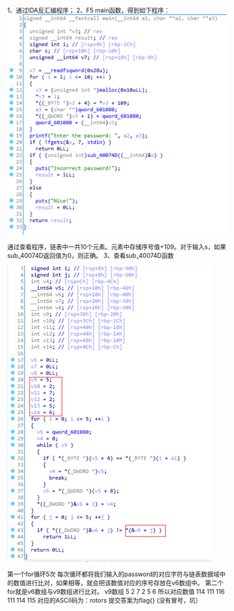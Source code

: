 1、通过IDA反汇编程序；
2、F5 main函数，得到如下程序：
![1](https://github.com/kal-matthew/CTF-PRACTICE/blob/master/shiyanba/picture/defcamp_1.png)

通过查看程序，链表中一共10个元素。元素中存储序号值+109。对于输入s，如果sub_40074D返回值为0，则正确。
3、查看sub_40074D函数

![2](https://github.com/kal-matthew/CTF-PRACTICE/blob/master/shiyanba/picture/defcamp_2.png)

第一个for循环5次
每次循环都将我们输入的password的对应字符与链表数据域中的数值进行比对，如果相等，就会把该数值对应的序号存放在v6数组中。
第二个for就是v6数组与v9数组进行比对。
v9数组 5 2 7 2 5 6
所以对应数值 114 111 116 111 114 115
对应的ASCII码为：rotors
提交答案为flag{}  (没有冒号，坑）
